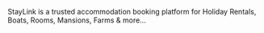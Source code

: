 StayLink is a trusted accommodation booking platform for Holiday Rentals, Boats, Rooms, Mansions, Farms & more...
